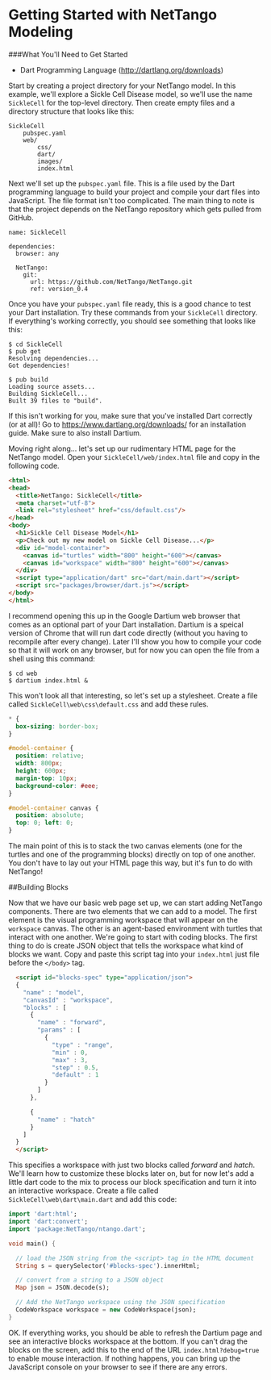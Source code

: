 # Getting Started with NetTango Modeling 

###What You'll Need to Get Started
* Dart Programming Language (http://dartlang.org/downloads)

Start by creating a project directory for your NetTango model. In this example, we'll explore a Sickle Cell Disease model, so we'll use the name `SickleCell` for the top-level directory. Then create empty files and a directory structure that looks like this:
    
    SickleCell
        pubspec.yaml
        web/
            css/
            dart/
            images/
            index.html

Next we'll set up the `pubspec.yaml` file. This is a file used by the Dart programming language to build your project and compile your dart files into JavaScript. The file format isn't too complicated. The main thing to note is that the project depends on the NetTango repository which gets pulled from GitHub. 

```
name: SickleCell

dependencies:
  browser: any
  
  NetTango:
    git:
      url: https://github.com/NetTango/NetTango.git
      ref: version_0.4
```

Once you have your `pubspec.yaml` file ready, this is a good chance to test your Dart installation. Try these commands from your 
`SickleCell` directory. If everything's working correctly, you should see something that looks like this:

```
$ cd SickleCell
$ pub get
Resolving dependencies... 
Got dependencies!
```
```
$ pub build
Loading source assets... 
Building SickleCell... 
Built 39 files to "build".
```

If this isn't working for you, make sure that you've installed Dart correctly (or at all)! Go to https://www.dartlang.org/downloads/ for an installation guide. Make sure to also install Dartium.

Moving right along... let's set up our rudimentary HTML page for the NetTango model. Open your `SickleCell/web/index.html` file and copy in the following code. 

```html
<html> 
<head> 
  <title>NetTango: SickleCell</title>
  <meta charset="utf-8">
  <link rel="stylesheet" href="css/default.css"/>
</head>
<body>
  <h1>Sickle Cell Disease Model</h1>
  <p>Check out my new model on Sickle Cell Disease...</p>
  <div id="model-container">
    <canvas id="turtles" width="800" height="600"></canvas>
    <canvas id="workspace" width="800" height="600"></canvas>
  </div>
  <script type="application/dart" src="dart/main.dart"></script>
  <script src="packages/browser/dart.js"></script>
</body>
</html>
```

I recommend opening this up in the Google Dartium web browser that comes as an optional part of your Dart installation. Dartium is a speical version of Chrome that will run dart code directly (without you having to recompile after every change). Later I'll show you how to compile your code so that it will work on any browser, but for now you can open the file from a shell using this command:

```
$ cd web
$ dartium index.html &
```

This won't look all that interesting, so let's set up a stylesheet. Create a file called `SickleCell\web\css\default.css` and add these rules.

```css
* {
  box-sizing: border-box;
}

#model-container {
  position: relative;
  width: 800px;
  height: 600px;
  margin-top: 10px;
  background-color: #eee;
}

#model-container canvas {
  position: absolute;
  top: 0; left: 0;
}
```

The main point of this is to stack the two canvas elements (one for the turtles and one of the programming blocks) directly on top of one another. You don't have to lay out your HTML page this way, but it's fun to do with NetTango!

##Building Blocks

Now that we have our basic web page set up, we can start adding NetTango components. There are two elements that we can add to a model. The first element is the visual programming workspace that will appear on the `workspace` canvas. The other is an agent-based environment with turtles that interact with one another. We're going to start with coding blocks. The first thing to do is create JSON object that tells the workspace what kind of blocks we want. Copy and paste this script tag into your `index.html` just file before the `</body>` tag.

```html
  <script id="blocks-spec" type="application/json">
  {
    "name" : "model",
    "canvasId" : "workspace",
    "blocks" : [
      {
        "name" : "forward",
        "params" : [
          {
            "type" : "range",
            "min" : 0,
            "max" : 3,
            "step" : 0.5,
            "default" : 1
          }
        ]
      },

      {
        "name" : "hatch"
      }
    ]
  }  
  </script>
```

This specifies a workspace with just two blocks called *forward* and *hatch*. We'll learn how to customize these blocks later on, but for now let's add a little dart code to the mix to process our block specification and turn it into an interactive workspace. Create a file called `SickleCell\web\dart\main.dart` and add this code:

```dart
import 'dart:html';
import 'dart:convert';
import 'package:NetTango/ntango.dart';

void main() {

  // load the JSON string from the <script> tag in the HTML document
  String s = querySelector('#blocks-spec').innerHtml;

  // convert from a string to a JSON object
  Map json = JSON.decode(s);

  // Add the NetTango workspace using the JSON specification
  CodeWorkspace workspace = new CodeWorkspace(json);
}
```

OK. If everything works, you should be able to refresh the Dartium page and see an interactive blocks workspace at the bottom. If you can't drag the blocks on the screen, add this to the end of the URL `index.html?debug=true` to enable mouse interaction. If nothing happens, you can bring up the JavaScript console on your browser to see if there are any errors. 

